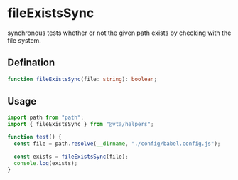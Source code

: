 # fileExistsSync

synchronous tests whether or not the given path exists by checking with the file system.

## Defination

```typescript
function fileExistsSync(file: string): boolean;
```

## Usage

```javascript
import path from "path";
import { fileExistsSync } from "@vta/helpers";

function test() {
  const file = path.resolve(__dirname, "./config/babel.config.js");

  const exists = fileExistsSync(file);
  console.log(exists);
}
```
